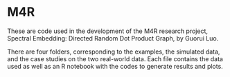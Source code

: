 # M4R
These are code used in the development of the M4R research project, Spectral Embedding: Directed Random Dot Product Graph, by Guorui Luo.

There are four folders, corresponding to the examples, the simulated data, and the case studies on the two real-world data. Each file contains the data used as well as an R notebook with the codes to generate results and plots.
